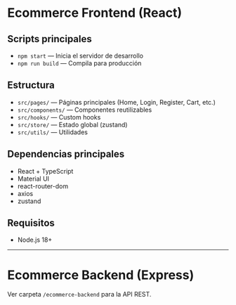 # Ecommerce Frontend (React)

## Scripts principales

- `npm start` — Inicia el servidor de desarrollo
- `npm run build` — Compila para producción

## Estructura
- `src/pages/` — Páginas principales (Home, Login, Register, Cart, etc.)
- `src/components/` — Componentes reutilizables
- `src/hooks/` — Custom hooks
- `src/store/` — Estado global (zustand)
- `src/utils/` — Utilidades

## Dependencias principales
- React + TypeScript
- Material UI
- react-router-dom
- axios
- zustand

## Requisitos
- Node.js 18+

---

# Ecommerce Backend (Express)

Ver carpeta `/ecommerce-backend` para la API REST.

